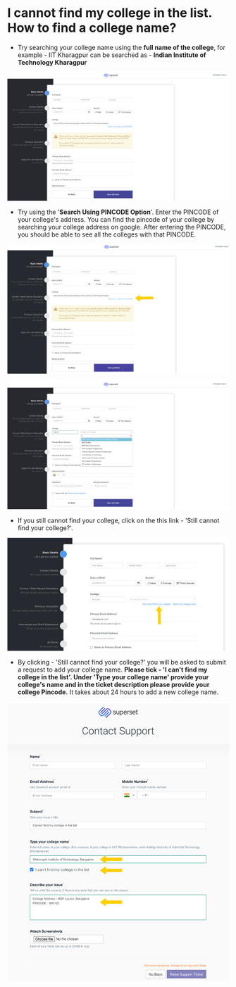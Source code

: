 # I cannot find my college in the list. How to find a college name?

* Try searching your college name using the **full name of the college**, for example - IIT Kharagpur can be searched as - **Indian Institute of Technology Kharagpur**

![](../../.gitbook/assets/image%20%2864%29.png)

* Try using the '**Search Using PINCODE Option**'. Enter the PINCODE of your college's address. You can find the pincode of your college by searching your college address on google. After entering the PINCODE, you should be able to see all the colleges with that PINCODE.

![](../../.gitbook/assets/image%20%28173%29.png)

![](../../.gitbook/assets/image%20%2861%29%20%281%29.png)

* If you still cannot find your college, click on the this link - 'Still cannot find your college?'.

![](../../.gitbook/assets/image%20%28216%29.png)

* By clicking - 'Still cannot find your college?' you will be asked to submit a request to add your college name. **Please tick - 'I can't find my college in the list'. Under 'Type your college name' provide your college's name and in the ticket description please provide your college Pincode.** It takes about 24 hours to add a new college name. 

![](../../.gitbook/assets/image%20%28256%29.png)

 

